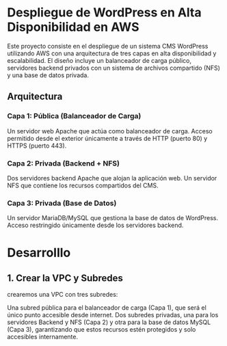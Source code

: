 # Despliegue de WordPress en Alta Disponibilidad en AWS 
Este proyecto consiste en el despliegue de un sistema CMS WordPress utilizando AWS con una arquitectura de tres capas en alta disponibilidad y escalabilidad. El diseño incluye un balanceador de carga público, servidores backend privados con un sistema de archivos compartido (NFS) y una base de datos privada.

## Arquitectura
### Capa 1: Pública (Balanceador de Carga)
Un servidor web Apache que actúa como balanceador de carga.
Acceso permitido desde el exterior únicamente a través de HTTP (puerto 80) y HTTPS (puerto 443).
### Capa 2: Privada (Backend + NFS)
Dos servidores backend Apache que alojan la aplicación web.
Un servidor NFS que contiene los recursos compartidos del CMS.
### Capa 3: Privada (Base de Datos)
Un servidor MariaDB/MySQL que gestiona la base de datos de WordPress.
Acceso restringido únicamente desde los servidores backend.
# Desarrolllo
## 1. Crear la VPC y Subredes
crearemos una VPC con tres subredes:

Una subred pública para el balanceador de carga (Capa 1), que será el único punto accesible desde internet.
Dos subredes privadas, una para los servidores Backend y NFS (Capa 2) y otra para la base de datos MySQL (Capa 3), garantizando que estos recursos estén protegidos y solo accesibles internamente.
